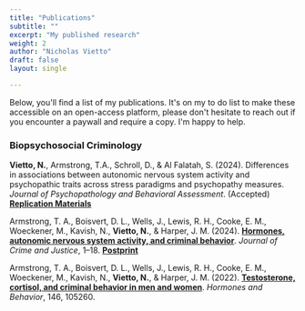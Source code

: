 ```yaml
---
title: "Publications"
subtitle: ""
excerpt: "My published research"
weight: 2
author: "Nicholas Vietto"
draft: false
layout: single

---
```


Below, you'll find a list of my publications. It's on my to do list to make these accessible on an open-access platform, please don't hesitate to reach out if you encounter a paywall and require a copy. I'm happy to help.


### Biopsychosocial Criminology 

**Vietto, N.**, Armstrong, T.A., Schroll, D., & Al Falatah, S. (2024). Differences in associations between autonomic nervous system activity and psychopathic traits across stress paradigms and psychopathy measures. *Journal of Psychopathology and Behavioral Assessment*. (Accepted) [**Replication Materials**](https://github.com/nvietto/Replication_Materials/tree/main/Differences%20in%20Associations%20Between%20Autonomic%20Nervous%20System%20Activity%20and%20Psychopathic%20Traits%20Across%20Stress%20Paradigm%20and%20Measures)

Armstrong, T. A., Boisvert, D. L., Wells, J., Lewis, R. H., Cooke, E. M., Woeckener, M., Kavish, N., **Vietto, N.**, & Harper, J. M. (2024). [**Hormones, autonomic nervous system activity, and criminal behavior**](https://doi.org/10.1080/0735648X.2024.2382985). *Journal of Crime and Justice*, 1–18. [**Postprint**](https://www.crimrxiv.com/pub/evwtnuz4/release/1)

Armstrong, T. A., Boisvert, D. L., Wells, J., Lewis, R. H., Cooke, E. M., Woeckener, M., Kavish, N., **Vietto, N.**, & Harper, J. M. (2022). [**Testosterone, cortisol, and criminal behavior in men and women**](https://www.sciencedirect.com/science/article/abs/pii/S0018506X22001544). *Hormones and Behavior*, 146, 105260.







